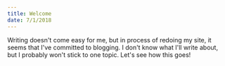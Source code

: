 ```yaml
---
title: Welcome
date: 7/1/2018
---
```

Writing doesn't come easy for me, but in process of redoing my site, it seems that I've committed to blogging. I don't know what I'll write about, but I probably won't stick to one topic. Let's see how this goes!